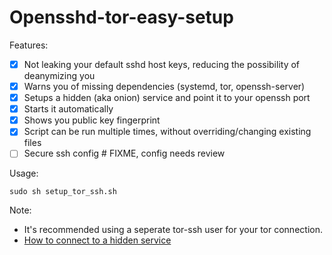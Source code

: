 # Opensshd-tor-easy-setup

Features:
 - [x] Not leaking your default sshd host keys, reducing the possibility of deanymizing you
 - [x] Warns you of missing dependencies (systemd, tor, openssh-server)
 - [x] Setups a hidden (aka onion) service and point it to your openssh port
 - [x] Starts it automatically
 - [x] Shows you public key fingerprint
 - [x] Script can be run multiple times, without overriding/changing existing files
 - [ ] Secure ssh config # FIXME, config needs review

Usage:

`sudo sh setup_tor_ssh.sh`

Note:
 - It's recommended using a seperate tor-ssh user for your tor connection.
 - [How to connect to a hidden service](https://trac.torproject.org/projects/tor/wiki/doc/TorifyHOWTO/ssh)

